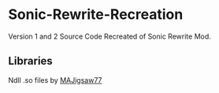 # Sonic-Rewrite-Recreation

Version 1 and 2 Source Code Recreated of Sonic Rewrite Mod.

## Libraries

Ndll .so files by [MAJigsaw77](https://github.com/MAJigsaw77/hxvlc)